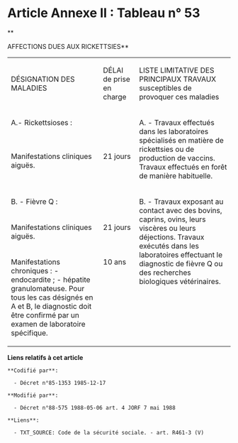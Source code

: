 # Article Annexe II : Tableau n° 53

**

AFFECTIONS DUES AUX RICKETTSIES**

<table>
  <tbody>
    <tr>
      <td width="246">

DÉSIGNATION DES MALADIES

</td>
      <td width="76">

DÉLAI de prise en charge

</td>
      <td width="283">

LISTE LIMITATIVE DES PRINCIPAUX TRAVAUX susceptibles de provoquer ces maladies

</td>
    </tr>
    <tr>
      <td valign="top" width="246">

A.- Rickettsioses :

</td>
      <td valign="top" width="76">

</td>
      <td rowspan="2" width="283" valign="top">

A. - Travaux effectués dans les laboratoires spécialisés en matière de rickettsies ou de production de vaccins. Travaux
effectués en forêt de manière habituelle.

</td>
    </tr>
    <tr>
      <td width="246" valign="top">

Manifestations cliniques aiguës.

</td>
      <td valign="top" width="76">

21 jours

</td>
    </tr>
    <tr>
      <td width="246" valign="top">

B. - Fièvre Q :

</td>
      <td width="76" valign="top">

</td>
      <td rowspan="3" valign="top" width="283">

B. - Travaux exposant au contact avec des bovins, caprins, ovins, leurs viscères ou leurs déjections. Travaux exécutés dans
les laboratoires effectuant le diagnostic de fièvre Q ou des recherches biologiques vétérinaires.

</td>
    </tr>
    <tr>
      <td width="246" valign="top">

Manifestations cliniques aiguës.

</td>
      <td valign="top" width="76">

21 jours

</td>
    </tr>
    <tr>
      <td width="246" valign="top">

Manifestations chroniques : - endocardite ; - hépatite granulomateuse. Pour tous les cas désignés en A et B, le diagnostic
doit être confirmé par un examen de laboratoire spécifique.

</td>
      <td valign="top" width="76">

10 ans

</td>
    </tr>
  </tbody>
</table>

**Liens relatifs à cet article**

	**Codifié par**:

	  - Décret n°85-1353 1985-12-17

	**Modifié par**:

	  - Décret n°88-575 1988-05-06 art. 4 JORF 7 mai 1988

	**Liens**:

	  - TXT_SOURCE: Code de la sécurité sociale. - art. R461-3 (V)
